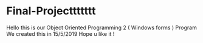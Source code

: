 # Final-Projecttttttt

Hello this is our Object Oriented Programming 2 ( Windows forms ) Program
We created this in 15/5/2019 Hope u like it !
